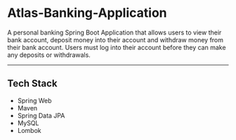 # Atlas-Banking-Application
A personal banking Spring Boot Application that allows users to view their bank account, deposit money into their account and withdraw money from their bank account. Users must log into their account before they can make any deposits or withdrawals. 

___
## Tech Stack 
- Spring Web
- Maven
- Spring Data JPA
- MySQL
- Lombok
